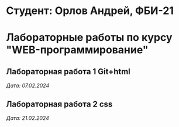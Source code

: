 # Студент: Орлов Андрей, ФБИ-21

# Лабораторные работы по курсу "WEB-программирование"

## Лабораторная работа 1 Git+html

*Дата: 07.02.2024*

## Лабораторная работа 2 css
*Дата: 21.02.2024*